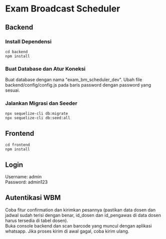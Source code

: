 # Exam Broadcast Scheduler

## Backend
### Install Dependensi
```
cd backend
npm install
```
### Buat Database dan Atur Koneksi
Buat database dengan nama "exam_bm_scheduler_dev".
Ubah file backend/config/config.js pada baris password dengan password yang sesuai.
### Jalankan Migrasi dan Seeder
```
npx sequelize-cli db:migrate
npx sequelize-cli db:seed:all
```

## Frontend
```
cd frontend
npm install
```

## Login 
Username: admin <br/>
Password: admin123

## Autentikasi WBM
Coba fitur confirmation dan kirimkan pesannya (pastikan data dosen dan jadwal sudah terisi dengan benar, id_dosen dan id_pengawas di data dosen harus tersedia di tabel dosen). <br/>
Buka console backend dan scan barcode yang muncul dengan aplikasi whatsapp. Jika proses kirim di awal gagal, coba kirim ulang.
